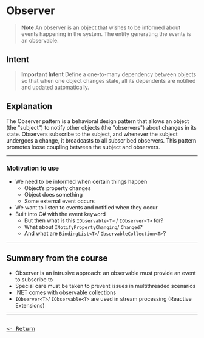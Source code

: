 # Observer

> **Note**
> An observer is an object that wishes to be informed about events happening in the system. The entity generating the events is an observable.

## Intent

> **Important**
> **Intent**
> Define a one-to-many dependency between objects so that when one object changes state, all its dependents are notified and updated automatically.

## Explanation

The Observer pattern is a behavioral design pattern that allows an object (the "subject") to notify other objects (the "observers") about changes in its state. Observers subscribe to the subject, and whenever the subject undergoes a change, it broadcasts to all subscribed observers. This pattern promotes loose coupling between the subject and observers.

---

### Motivation to use

- We need to be informed when certain things happen
  - Object’s property changes
  - Object does something
  - Some external event occurs
- We want to listen to events and notified when they occur
- Built into C# with the event keyword
  - But then what is this `IObservable<T>` / `IObserver<T>` for?
  - What about `INotifyPropertyChanging`/ `Changed`?
  - And what are `BindingList<T>`/ `ObservableCollection<T>`?

---

## Summary from the course

- Observer is an intrusive approach: an observable must provide an event to subscribe to
- Special care must be taken to prevent issues in multithreaded scenarios
- .NET comes with observable collections
- `IObserver<T>`/ `IObservable<T>` are used in stream processing (Reactive Extensions)

---

[<kbd><br><- Return<br></kbd>](DesignPatterns.md)
